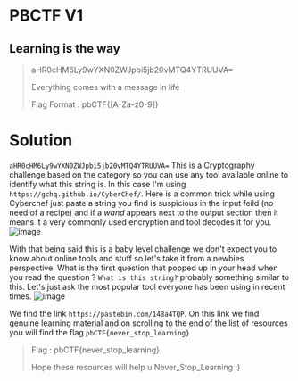 # PBCTF V1
## Learning is the way
>aHR0cHM6Ly9wYXN0ZWJpbi5jb20vMTQ4YTRUUVA=
>
>Everything comes with a message in life
>
>Flag Format : pbCTF{[A-Za-z0-9]}

# Solution

`aHR0cHM6Ly9wYXN0ZWJpbi5jb20vMTQ4YTRUUVA=` This is a Cryptography challenge based on the category so you can use any tool available online to identify what this string is.
In this case I'm using `https://gchq.github.io/CyberChef/`. Here is a common trick while using Cyberchef just paste a string you find is suspicious in the input feild (no need of a recipe) and if a *wand*
appears next to the output section then it means it a very commonly used encryption and tool decodes it for you.
![image](https://github.com/sumukhchitloor/pbCTF/assets/84336892/bf86e10b-2111-46ed-a891-66142e9b59b6)

With that being said this is a baby level challenge we don't expect you to know about online tools and stuff so let's take it from a newbies perspective.
What is the first question that popped up in your head when you read the question ? 
`What is this string?` probably something similar to this. Let's just ask the most popular tool everyone has been using in recent times.
![image](https://github.com/sumukhchitloor/pbCTF/assets/84336892/08284bb6-1f16-4ede-b525-dcddd32dd6ab)

We find the link `https://pastebin.com/148a4TQP`. On this link we find genuine learning material and on scrolling to the end of the list of resources you will find the flag `pbCTF{never_stop_learning}`

>Flag : pbCTF{never_stop_learning}
>
>Hope these resources will help u Never_Stop_Learning :)
